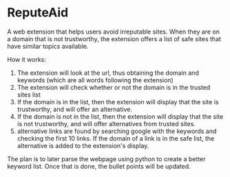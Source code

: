 # ReputeAid
A web extension that helps users avoid irreputable sites. When they are on a domain that is not trustworthy, the extension offers a list of safe sites that have similar topics available.

How it works:
  1. The extension will look at the url, thus obtaining the domain and keywords
  (which are all words following the extension)
  2. The extension will check whether or not the domain is in the trusted
  sites list
  3. If the domain is in the list, then the extension will display that the site
  is trustworthy, and will offer an alternative.
  4. If the domain is not in the list, then the extension will display that
  the site is not trustworthy, and will offer alternatives from trusted sites.
  5. alternative links are found by searching google with the keywords and
  checking the first 10 links. If the domain of a link is in the safe list,
  the alternative is added to the extension's display.

  The plan is to later parse the webpage using python to create a better
  keyword list. Once that is done, the bullet points will be updated.

